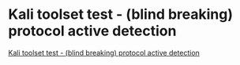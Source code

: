 # Kali toolset test - (blind breaking) protocol active detection
[Kali toolset test - (blind breaking) protocol active detection](https://aiwithcloud.com/2022/09/16/kali_toolset_test___blind_breaking_protocol_active_detection/)